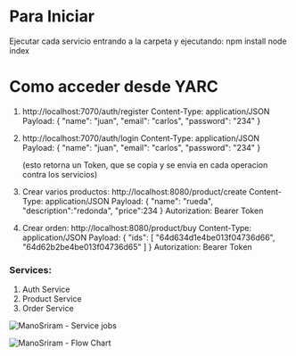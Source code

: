 # Para Iniciar
Ejecutar cada servicio entrando a la carpeta y ejecutando:
npm install
node index

# Como acceder desde YARC
  1. http://localhost:7070/auth/register
     Content-Type: application/JSON
     Payload: {
              "name": "juan",
              "email": "carlos",
              "password": "234"
              }

     
  3. http://localhost:7070/auth/login
     Content-Type: application/JSON
     Payload: {
              "name": "juan",
              "email": "carlos",
              "password": "234"
              }
     
     (esto retorna un Token, que se copia y se envia en cada operacion contra los servicios)

   4. Crear varios productos:
      http://localhost:8080/product/create
        Content-Type: application/JSON
       Payload: {
                  "name": "rueda",
                  "description":"redonda",
                  "price":234
                 }
       Autorization: Bearer Token
   
   5. Crear orden:
      http://localhost:8080/product/buy
        Content-Type: application/JSON
        Payload: {
                    "ids": [
                              "64d634d1e4be013f04736d66",
                              "64d62b2be4be013f04736d65"
                            ]
}
      Autorization: Bearer Token

### Services:
  1. Auth Service
  2. Product Service
  3. Order Service
  
![ManoSriram - Service jobs](https://ik.imagekit.io/09vbfltqtgx/COM_MICRO-Page-2_qT8AiOXYJ.png)


![ManoSriram - Flow Chart](https://ik.imagekit.io/09vbfltqtgx/COM_MICRO-Page-1_zQq3E_sKrD.png)
